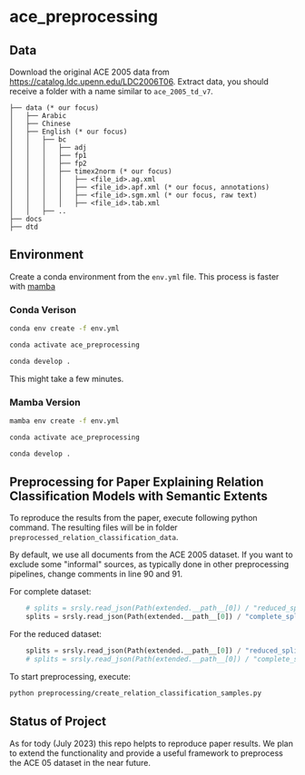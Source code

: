# ace_preprocessing

## Data

Download the original ACE 2005 data from https://catalog.ldc.upenn.edu/LDC2006T06.
Extract data, you should receive a folder with a name similar to `ace_2005_td_v7`.

```
├── data (* our focus)
│   ├── Arabic
│   ├── Chinese
│   ├── English (* our focus)
│   │   ├── bc
│   │   │   ├── adj
│   │   │   ├── fp1
│   │   │   ├── fp2
│   │   │   ├── timex2norm (* our focus)
│   │   │   │   ├── <file_id>.ag.xml
│   │   │   │   ├── <file_id>.apf.xml (* our focus, annotations)
│   │   │   │   ├── <file_id>.sgm.xml (* our focus, raw text)
│   │   │   │   ├── <file_id>.tab.xml
│   │   ├── ..
├── docs
├── dtd
```

## Environment

Create a conda environment from the `env.yml` file. This process is
faster with [mamba](https://github.com/mamba-org/mamba)

### Conda Verison
```bash
conda env create -f env.yml

conda activate ace_preprocessing

conda develop .
```
This might take a few minutes.

### Mamba Version

```bash
mamba env create -f env.yml

conda activate ace_preprocessing

conda develop .
```

## Preprocessing for Paper Explaining Relation Classification Models with Semantic Extents

To reproduce the results from the paper, execute following python command. The resulting
files will be in folder `preprocessed_relation_classification_data`.

By default, we use all documents from the ACE 2005 dataset. 
If you want to exclude some "informal" sources, as typically done in other
preprocessing pipelines, change comments in line 90 and 91.

For complete dataset:

```python
    # splits = srsly.read_json(Path(extended.__path__[0]) / "reduced_split.json")
    splits = srsly.read_json(Path(extended.__path__[0]) / "complete_split.json")
```

For the reduced dataset:
```python
    splits = srsly.read_json(Path(extended.__path__[0]) / "reduced_split.json")
    # splits = srsly.read_json(Path(extended.__path__[0]) / "complete_split.json")
```

To start preprocessing, execute:

```bash
python preprocessing/create_relation_classification_samples.py
```

## Status of Project

As for tody (July 2023) this repo helpts to reproduce paper results.
We plan to extend the functionality and provide a useful framework to preprocess the ACE 05
dataset in the near future.